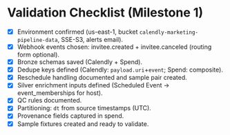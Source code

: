 
# Validation Checklist (Milestone 1)

- [x] Environment confirmed (us-east-1, bucket `calendly-marketing-pipeline-data`, SSE-S3, alerts email).
- [x] Webhook events chosen: invitee.created + invitee.canceled (routing form optional).
- [x] Bronze schemas saved (Calendly + Spend).
- [x] Dedupe keys defined (Calendly: `payload.uri`+`event`; Spend: composite).
- [x] Reschedule handling documented and sample pair created.
- [x] Silver enrichment inputs defined (Scheduled Event → event_memberships for host).
- [x] QC rules documented.
- [x] Partitioning: `dt` from source timestamps (UTC).
- [x] Provenance fields captured in spend.
- [x] Sample fixtures created and ready to validate.
